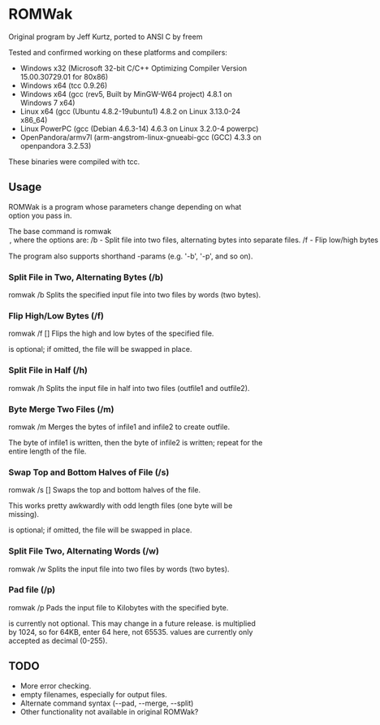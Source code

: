 ROMWak
======
Original program by Jeff Kurtz, ported to ANSI C by freem

Tested and confirmed working on these platforms and compilers:
* Windows x32 (Microsoft 32-bit C/C++ Optimizing Compiler Version 15.00.30729.01 for 80x86)
* Windows x64 (tcc 0.9.26)
* Windows x64 (gcc (rev5, Built by MinGW-W64 project) 4.8.1 on Windows 7 x64)
* Linux x64 (gcc (Ubuntu 4.8.2-19ubuntu1) 4.8.2 on Linux 3.13.0-24 x86_64)
* Linux PowerPC (gcc (Debian 4.6.3-14) 4.6.3 on Linux 3.2.0-4 powerpc)
* OpenPandora/armv7l (arm-angstrom-linux-gnueabi-gcc (GCC) 4.3.3 on openpandora 3.2.53)

These binaries were compiled with tcc.

Usage
-----
ROMWak is a program whose parameters change depending on what option you pass in.

The base command is romwak <option>, where the options are:
/b - Split file into two files, alternating bytes into separate files.
/f - Flip low/high bytes of a file. (<outfile1> optional.)
/h - Split file in half (two files).
/m - Byte merge two files. (stores results in <outfile2>).
/s - Swap top and bottom halves of a file. (<outfile1> optional.)
/w - Split file into two files, alternating words into output files.
/p - Pad file to [psize] in K with [pbyte] value (0-255).

The program also supports shorthand -params (e.g. '-b', '-p', and so on).

### Split File in Two, Alternating Bytes (/b) ###
romwak /b <infile> <outfile1> <outfile2>
Splits the specified input file into two files by words (two bytes).

### Flip High/Low Bytes (/f) ###
romwak /f <infile> [<outfile>]
Flips the high and low bytes of the specified file.

<outfile> is optional; if omitted, the file will be swapped in place.

### Split File in Half (/h) ###
romwak /h <infile> <outfile1> <outfile2>
Splits the input file in half into two files (outfile1 and outfile2).

### Byte Merge Two Files (/m) ###
romwak /m <infile1> <infile2> <outfile>
Merges the bytes of infile1 and infile2 to create outfile.

The byte of infile1 is written, then the byte of infile2 is written;
repeat for the entire length of the file.

### Swap Top and Bottom Halves of File (/s) ###
romwak /s <infile> [<outfile>]
Swaps the top and bottom halves of the file.

This works pretty awkwardly with odd length files (one byte will be missing).

<outfile> is optional; if omitted, the file will be swapped in place.

### Split File Two, Alternating Words (/w) ###
romwak /w <infile> <outfile1> <outfile2>
Splits the input file into two files by words (two bytes).

### Pad file (/p) ###
romwak /p <infile> <outfile> <padsize> <padbyte>
Pads the input file to <padsize> Kilobytes with the specified byte.

<outfile> is currently not optional. This may change in a future release.
<padsize> is multiplied by 1024, so for 64KB, enter 64 here, not 65535.
<padbyte> values are currently only accepted as decimal (0-255).

TODO
----
* More error checking.
 * empty filenames, especially for output files.
* Alternate command syntax (--pad, --merge, --split)
* Other functionality not available in original ROMWak?
